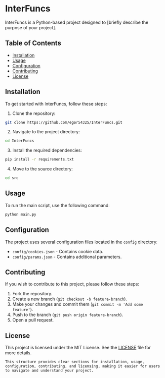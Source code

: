 # InterFuncs

InterFuncs is a Python-based project designed to [briefly describe the purpose of your project].

## Table of Contents
- [Installation](#installation)
- [Usage](#usage)
- [Configuration](#configuration)
- [Contributing](#contributing)
- [License](#license)

## Installation

To get started with InterFuncs, follow these steps:

1. Clone the repository:
```bash
git clone https://github.com/egor54325/InterFuncs.git
```
2. Navigate to the project directory:
```bash
cd InterFuncs
```
3. Install the required dependencies:
```bash
pip install -r requirements.txt
```
4. Move to the source directory:
```bash
cd src
```

## Usage

To run the main script, use the following command:
```bash
python main.py
```

## Configuration

The project uses several configuration files located in the `config` directory:
- `config/cookies.json` - Contains cookie data.
- `config/params.json` - Contains additional parameters.

## Contributing

If you wish to contribute to this project, please follow these steps:
1. Fork the repository.
2. Create a new branch (`git checkout -b feature-branch`).
3. Make your changes and commit them (`git commit -m 'Add some feature'`).
4. Push to the branch (`git push origin feature-branch`).
5. Open a pull request.

## License

This project is licensed under the MIT License. See the <u>LICENSE</u> file for more details.
```
This structure provides clear sections for installation, usage, configuration, contributing, and licensing, making it easier for users to navigate and understand your project.
```
